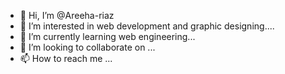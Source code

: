 - 👋 Hi, I’m @Areeha-riaz
- 👀 I’m interested in web development and graphic designing....
- 🌱 I’m currently learning web engineering...
- 💞️ I’m looking to collaborate on ...
- 📫 How to reach me ...

<!---
Areeha-riaz/Areeha-riaz is a ✨ special ✨ repository because its `README.md` (this file) appears on your GitHub profile.
You can click the Preview link to take a look at your changes.
--->
